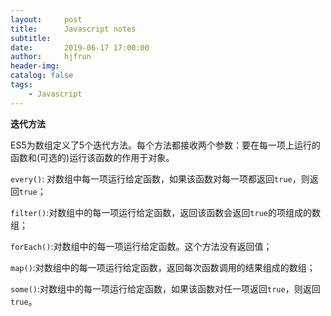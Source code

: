 ```yaml
---
layout:     post
title:      Javascript notes
subtitle:   
date:       2019-06-17 17:00:00
author:     hjfrun
header-img: 
catalog: false
tags:
    - Javascript
---
```




**迭代方法**

ES5为数组定义了5个迭代方法。每个方法都接收两个参数：要在每一项上运行的函数和(可选的)运行该函数的作用于对象。

`every()`: 对数组中每一项运行给定函数，如果该函数对每一项都返回`true`，则返回`true`；

`filter()`:对数组中的每一项运行给定函数，返回该函数会返回`true`的项组成的数组；

`forEach()`:对数组中的每一项运行给定函数。这个方法没有返回值；

`map()`:对数组中的每一项运行给定函数，返回每次函数调用的结果组成的数组；

`some()`:对数组中的每一项运行给定函数，如果该函数对任一项返回`true`，则返回`true`。





 





